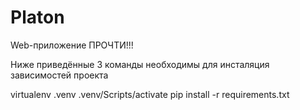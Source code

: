 # Platon
Web-приложение
ПРОЧТИ!!!

Ниже приведённые 3 команды необходимы для инсталяция зависимостей проекта

virtualenv .venv
.venv/Scripts/activate
pip install -r requirements.txt
